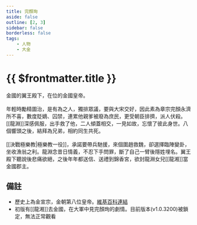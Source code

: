 ```yaml
---
title: 完顏珣
aside: false
outline: [2, 3]
sidebar: false
borderless: false
tags:
    - 人物
    - 大金
---
```


# {{ $frontmatter.title }}

金國的翼王殿下，在位的金國皇帝。
<br><br>
年輕時勵精圖治，是有為之人，獨排眾議，要與大宋交好，因此素為章宗完顏永濟所不喜，數度貶嫡、囚禁，連累他親爹被廢為庶民，更受朝臣排擠，派人伏殺。[[龍淵]]深感佩服，出手救了他，二人傾蓋相交，一見如故，忘懷了彼此身世。八個響頭之後，結拜為兄弟，相約同生共死。
<br><br>
[[決戰極樂教|極樂教一役]]，承諾要帶兵馳援，來個圍趙救魏，卻選擇臨陣變卦，坐收漁翁之利。龍淵念昔日情義，不忍下手問罪，斷了自己一臂後隱姓埋名。翼王殿下聽說後悲痛欲絕，之後年年都送信、送禮到錦香宮，欲封龍淵女兒[[龍湘]]當金國郡主。

## 備註

- 歷史上為金宣宗，金朝第八位皇帝。[維基百科連結](https://zh.wikipedia.org/zh-tw/%E9%87%91%E5%AE%A3%E5%AE%97)
- 初版有[[龍湘]]去金國，在大軍中見完顏珣的劇情。目前版本(v1.0.3200)被鎖定，無法正常觀看